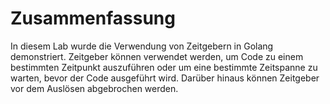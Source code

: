 # Zusammenfassung

In diesem Lab wurde die Verwendung von Zeitgebern in Golang demonstriert. Zeitgeber können verwendet werden, um Code zu einem bestimmten Zeitpunkt auszuführen oder um eine bestimmte Zeitspanne zu warten, bevor der Code ausgeführt wird. Darüber hinaus können Zeitgeber vor dem Auslösen abgebrochen werden.
